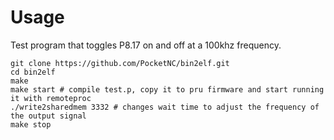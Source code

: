 Usage
=====

Test program that toggles P8.17 on and off at a 100khz frequency.

    git clone https://github.com/PocketNC/bin2elf.git
    cd bin2elf
    make
    make start # compile test.p, copy it to pru firmware and start running it with remoteproc
    ./write2sharedmem 3332 # changes wait time to adjust the frequency of the output signal
    make stop
